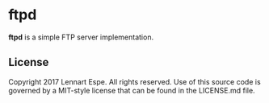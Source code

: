 ftpd
=========

**ftpd** is a simple FTP server implementation.

## License

Copyright 2017 Lennart Espe. All rights reserved.
Use of this source code is governed by a MIT-style
license that can be found in the LICENSE.md file.

